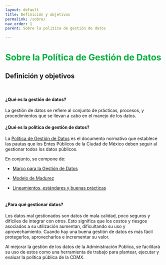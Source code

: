 ```yaml
---
layout: default
title: Definición y objetivos
permalink: /sobre/
nav_order: 1
parent: Sobre la politica de gestión de datos

---
```


<h1 style="color:#00b140">Sobre la Política de Gestión de Datos</h1>

<h2>Definición y objetivos</h2>
<br>
<h4><b>¿Qué es la gestión de datos?</b></h4>
La gestión de datos se refiere al conjunto de prácticas, procesos, y procedimientos que se llevan a cabo en el manejo de los datos.
<br>

<h4><b>¿Qué es la política de gestión de datos?</b></h4>

La <a target="_blank" href="http://www3.contraloriadf.gob.mx/prontuario/index.php/normativas/Template/ver_mas/68319/42/1/0">Política de Gestión de Datos</a> es el documento normativo que establece las pautas que los Entes Públicos  de la Ciudad de México deben seguir al gestionar todos los datos públicos.


En conjunto, se compone de:


-  <a href="https://politicadedatos.cdmx.gob.mx/post/Intro_01/v.modelo.html">Marco para la Gestión de Datos  </a>

- <a href="https://politicadedatos.cdmx.gob.mx/post/Intro_01/vi.modelo.html">Modelo de Madurez </a>

-  <a href="https://politicadedatos.cdmx.gob.mx/marco_legal">Lineamientos, estándares y buenas prácticas</a>
<br><br>

<h4><b>¿Para qué gestionar datos?</b></h4>

Los datos mal gestionados son datos de mala calidad, poco seguros y difíciles de integrar con otros. Esto significa que los costos y riesgos asociados a su utilización aumentan, dificultando su uso y aprovechamiento. Cuando hay una buena gestión de datos es más fácil protegerlos, aprovecharlos e incrementar su valor.

Al mejorar  la gestión de los datos de la Administración Pública, se facilitará su uso de estos como una herramienta de trabajo para plantear, ejecutar y evaluar la política pública de la CDMX.

